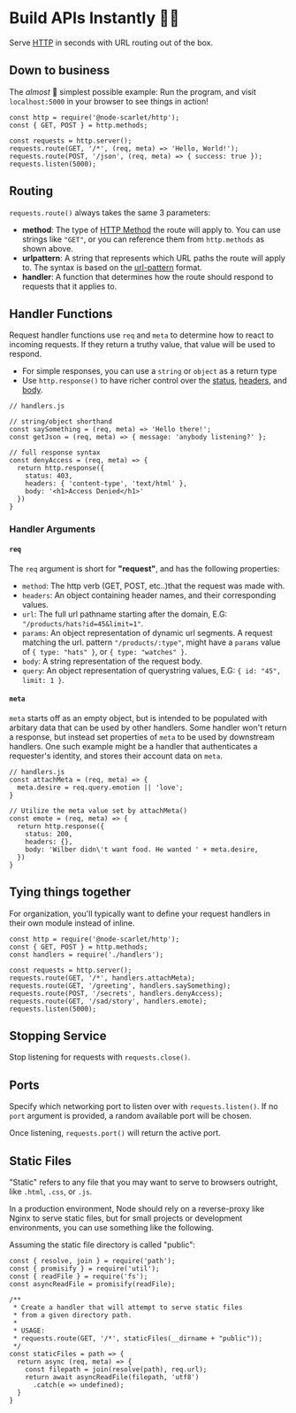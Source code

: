 # Build APIs Instantly 🏋️‍♂️
Serve [HTTP](https://developer.mozilla.org/en-US/docs/Web/HTTP/Messages) in seconds with URL routing out of the box.

## Down to business
The *almost* 👏 simplest possible example:
Run the program, and visit `localhost:5000` in your browser to see things in action!

```JS
const http = require('@node-scarlet/http');
const { GET, POST } = http.methods;

const requests = http.server();
requests.route(GET, '/*', (req, meta) => 'Hello, World!');
requests.route(POST, '/json', (req, meta) => { success: true });
requests.listen(5000);
```


## Routing
`requests.route()` always takes the same 3 parameters:
* **method**: The type of [HTTP Method](https://developer.mozilla.org/en-US/docs/Web/HTTP/Methods) the route will apply to. You can use strings like `"GET"`, or you can reference them from `http.methods` as shown above.
* **urlpattern**: A string that represents which URL paths the route will apply to. The syntax is based on the [url-pattern](https://www.npmjs.com/package/url-pattern) format.
* **handler**: A function that determines how the route should respond to requests that it applies to.

## Handler Functions
Request handler functions use `req` and `meta` to determine how to react to incoming requests. If they return a truthy value, that value will be used to respond.
* For simple responses, you can use a `string` or `object` as a return type
* Use `http.response()` to have richer control over the [status](https://developer.mozilla.org/en-US/docs/Web/HTTP/Status), [headers](https://developer.mozilla.org/en-US/docs/Web/HTTP/Headers), and [body](https://en.wikipedia.org/wiki/HTTP_message_body).

```JS
// handlers.js

// string/object shorthand
const saySomething = (req, meta) => 'Hello there!';
const getJson = (req, meta) => { message: 'anybody listening?' };

// full response syntax
const denyAccess = (req, meta) => {
  return http.response({
    status: 403,
    headers: { 'content-type', 'text/html' },
    body: '<h1>Access Denied</h1>'
  })
} 
```
### Handler Arguments
#### `req`
The `req` argument is short for **"request"**, and has the following properties:
* `method`: The http verb (GET, POST, etc..)that the request was made with.
* `headers`: An object containing header names, and their corresponding values.
* `url`: The full url pathname starting after the domain, E.G: `"/products/hats?id=45&limit=1"`.
* `params`: An object representation of dynamic url segments. A request matching the url. pattern `"/products/:type"`, might have a `params` value of `{ type: "hats" }`, or `{ type: "watches" }`.
* `body`: A string representation of the request body.
* `query`: An object representation of querystring values, E.G: `{ id: "45", limit: 1 }`.
#### `meta`
`meta` starts off as an empty object, but is intended to be populated with arbitary data that can be used by other handlers. Some handler won't return a response, but instead set properties of `meta` to be used by downstream handlers. One such example might be a handler that authenticates a requester's identity, and stores their account data on `meta`.

```JS
// handlers.js
const attachMeta = (req, meta) => {
  meta.desire = req.query.emotion || 'love';
}

// Utilize the meta value set by attachMeta()
const emote = (req, meta) => {
  return http.response({
    status: 200,
    headers: {},
    body: 'Wilber didn\'t want food. He wanted ' + meta.desire,
  })
}
```

## Tying things together
For organization, you'll typically want to define your request handlers in their own module instead of inline.

```JS
const http = require('@node-scarlet/http');
const { GET, POST } = http.methods;
const handlers = require('./handlers');

const requests = http.server();
requests.route(GET, '/*', handlers.attachMeta);
requests.route(GET, '/greeting', handlers.saySomething);
requests.route(POST, '/secrets', handlers.denyAccess);
requests.route(GET, '/sad/story', handlers.emote);
requests.listen(5000);
```

## Stopping Service
Stop listening for requests with `requests.close()`.

## Ports
Specify which networking port to listen over with `requests.listen()`. If no `port` argument is provided, a random available port will be chosen.

Once listening, `requests.port()` will return the active port.

## Static Files
"Static" refers to any file that you may want to serve to browsers outright, like `.html`, `.css`, or `.js`.

In a production environment, Node should rely on a reverse-proxy like Nginx to serve static files, but for small projects or development environments, you can use something like the following.

Assuming the static file directory is called "public":
```JS
const { resolve, join } = require('path');
const { promisify } = require('util');
const { readFile } = require('fs');
const asyncReadFile = promisify(readFile);

/**
 * Create a handler that will attempt to serve static files
 * from a given directory path.
 * 
 * USAGE:
 * requests.route(GET, '/*', staticFiles(__dirname + "public"));
 */
const staticFiles = path => {
  return async (req, meta) => {
    const filepath = join(resolve(path), req.url);
    return await asyncReadFile(filepath, 'utf8')
      .catch(e => undefined);
  }
}
```
